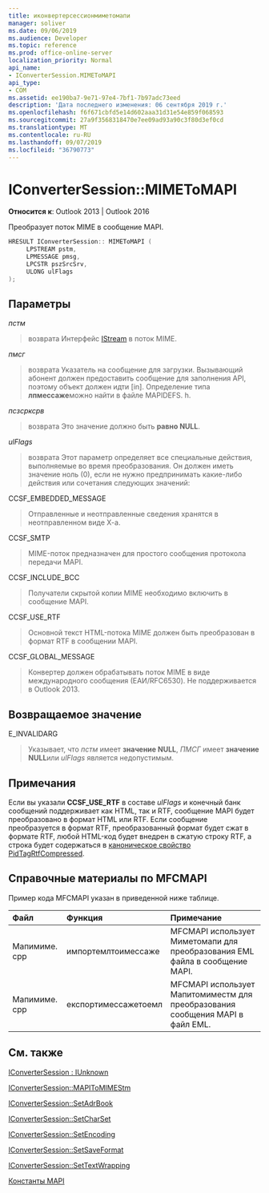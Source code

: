 ```yaml
---
title: иконвертерсессионмиметомапи
manager: soliver
ms.date: 09/06/2019
ms.audience: Developer
ms.topic: reference
ms.prod: office-online-server
localization_priority: Normal
api_name:
- IConverterSession.MIMEToMAPI
api_type:
- COM
ms.assetid: ee190ba7-9e71-97e4-7bf1-7b97adc73eed
description: 'Дата последнего изменения: 06 сентября 2019 г.'
ms.openlocfilehash: f6f671cbfd5e14d602aaa31d31e54e859f068593
ms.sourcegitcommit: 27a9f3568318470e7ee09ad93a90c3f80d3ef0cd
ms.translationtype: MT
ms.contentlocale: ru-RU
ms.lasthandoff: 09/07/2019
ms.locfileid: "36790773"
---
```

# <a name="iconvertersessionmimetomapi"></a>IConverterSession::MIMEToMAPI

  
  
**Относится к**: Outlook 2013 | Outlook 2016 
  
Преобразует поток MIME в сообщение MAPI.
  
```cpp
HRESULT IConverterSession:: MIMEToMAPI ( 
     LPSTREAM pstm, 
     LPMESSAGE pmsg, 
     LPCSTR pszSrcSrv, 
     ULONG ulFlags 
);
```

## <a name="parameters"></a>Параметры

 _пстм_
  
> возврата Интерфейс [IStream](https://msdn.microsoft.com/library/aa380034%28VS.85%29.aspx) в поток MIME. 
    
 _пмсг_
  
> возврата Указатель на сообщение для загрузки. Вызывающий абонент должен предоставить сообщение для заполнения API, поэтому объект должен идти [in]. Определение типа **лпмессаже**можно найти в файле MAPIDEFS. h.
    
 _псзсрксрв_
  
> возврата Это значение должно быть **равно NULL**.
    
 _ulFlags_
  
> возврата Этот параметр определяет все специальные действия, выполняемые во время преобразования. Он должен иметь значение ноль (0), если не нужно предпринимать какие-либо действия или сочетания следующих значений:
    
CCSF_EMBEDDED_MESSAGE
  
> Отправленные и неотправленные сведения хранятся в неотправленном виде X-a.
    
CCSF_SMTP
  
> MIME-поток предназначен для простого сообщения протокола передачи MAPI.
    
CCSF_INCLUDE_BCC
  
> Получатели скрытой копии MIME необходимо включить в сообщение MAPI.
    
CCSF_USE_RTF
  
> Основной текст HTML-потока MIME должен быть преобразован в формат RTF в сообщении MAPI.

CCSF_GLOBAL_MESSAGE
> Конвертер должен обрабатывать поток MIME в виде международного сообщения (ЕАИ/RFC6530). Не поддерживается в Outlook 2013.
    
## <a name="return-value"></a>Возвращаемое значение

E_INVALIDARG
  
> Указывает, что _пстм_ имеет **значение NULL**, _ПМСГ_ имеет **значение NULL**или _ulFlags_ является недопустимым. 
    
## <a name="remarks"></a>Примечания

Если вы указали **CCSF_USE_RTF** в составе _ulFlags_ и конечный банк сообщений поддерживает как HTML, так и RTF, сообщение MAPI будет преобразовано в формат HTML или RTF. Если сообщение преобразуется в формат RTF, преобразованный формат будет сжат в формате RTF, любой HTML-код будет внедрен в сжатую строку RTF, а строка будет содержаться в [каноническое свойство PidTagRtfCompressed](pidtagrtfcompressed-canonical-property.md).
  
## <a name="mfcmapi-reference"></a>Справочные материалы по MFCMAPI

Пример кода MFCMAPI указан в приведенной ниже таблице.
  
|**Файл**|**Функция**|**Примечание**|
|:-----|:-----|:-----|
|Мапимиме. cpp  <br/> |импортемлтоимессаже  <br/> |MFCMAPI использует Миметомапи для преобразования EML файла в сообщение MAPI.  <br/> |
|Мапимиме. cpp  <br/> |експортимессажетоемл  <br/> |MFCMAPI использует Мапитомиместм для преобразования сообщения MAPI в файл EML.  <br/> |
   
## <a name="see-also"></a>См. также



[IConverterSession : IUnknown](iconvertersessioniunknown.md)
  
[IConverterSession::MAPIToMIMEStm](iconvertersession-mapitomimestm.md)
  
[IConverterSession::SetAdrBook](iconvertersession-setadrbook.md)
  
[IConverterSession::SetCharSet](iconvertersession-setcharset.md)
  
[IConverterSession::SetEncoding](iconvertersession-setencoding.md)
  
[IConverterSession::SetSaveFormat](iconvertersession-setsaveformat.md)
  
[IConverterSession::SetTextWrapping](iconvertersession-settextwrapping.md)


[Константы MAPI](mapi-constants.md)

